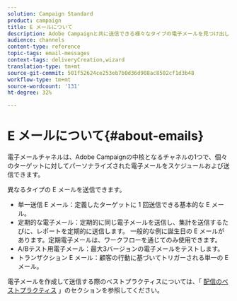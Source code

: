 ```yaml
---
solution: Campaign Standard
product: campaign
title: E メールについて
description: Adobe Campaignと共に送信できる様々なタイプの電子メールを見つけ出します。
audience: channels
content-type: reference
topic-tags: email-messages
context-tags: deliveryCreation,wizard
translation-type: tm+mt
source-git-commit: 501f52624ce253eb7b0d36d908ac8502cf1d3b48
workflow-type: tm+mt
source-wordcount: '131'
ht-degree: 32%

---
```



# E メールについて{#about-emails}

電子メールチャネルは、Adobe Campaignの中核となるチャネルの1つで、個々のターゲットに対してパーソナライズされた電子メールをスケジュールおよび送信できます。

異なるタイプの E メールを送信できます。

* 単一送信 E メール：定義したターゲットに 1 回送信できる基本的な E メール。
* 定期的な電子メール：定期的に同じ電子メールを送信し、集計を送信するたびに、レポートを定期的に送信します。 一般的な例に誕生日の E メールがあります。定期電子メールは、ワークフローを通じてのみ使用できます。
* A/Bテスト用電子メール：最大3バージョンの電子メールをテストします。
* トランザクション E メール：顧客の行動に基づいてトリガーされる単一の E メール。

電子メールを作成して送信する際のベストプラクティスについては、「 [配信のベストプラクティス](../../sending/using/delivery-best-practices.md) 」のセクションを参照してください。
